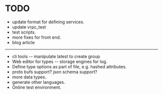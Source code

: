 # TODO

- update format for defining services.
- update vrpc\_test
- test scripts.
- more fixes for front end.
- blog article

----- 
- cli tools
-- manipulate latest to create group
- Web editor for types
-- storage engines for log.
- Define type options as part of file, e.g. hashed attributes.
- proto bufs support? json schema support?
- more data types.
- generate other languages.
- Online test environment.
